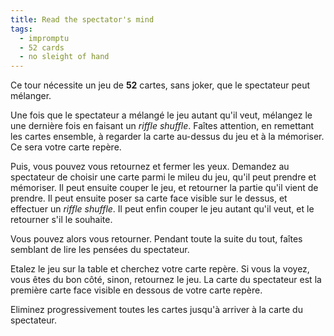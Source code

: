 ```yaml
---
title: Read the spectator's mind
tags:
  - impromptu
  - 52 cards
  - no sleight of hand
---
```


Ce tour nécessite un jeu de **52** cartes, sans joker, que le spectateur peut
mélanger.

Une fois que le spectateur a mélangé le jeu autant qu'il veut, mélangez le une
dernière fois en faisant un _riffle shuffle_. Faîtes attention, en remettant les
cartes ensemble, à regarder la carte au-dessus du jeu et à la mémoriser. Ce sera
votre carte repère.

Puis, vous pouvez vous retournez et fermer les yeux. Demandez au spectateur de
choisir une carte parmi le mileu du jeu, qu'il peut prendre et mémoriser. Il
peut ensuite couper le jeu, et retourner la partie qu'il vient de prendre. Il
peut ensuite poser sa carte face visible sur le dessus, et effectuer un _riffle
shuffle_. Il peut enfin couper le jeu autant qu'il veut, et le retourner s'il le
souhaite.

Vous pouvez alors vous retourner. Pendant toute la suite du tout, faîtes
semblant de lire les pensées du spectateur.

Etalez le jeu sur la table et cherchez votre carte repère. Si vous la voyez,
vous êtes du bon côté, sinon, retournez le jeu. La carte du spectateur est la
première carte face visible en dessous de votre carte repère.

Eliminez progressivement toutes les cartes jusqu'à arriver à la carte du
spectateur.
